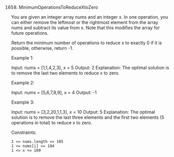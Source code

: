 1658. MinimumOperationsToReduceXtoZero

You are given an integer array nums and an integer x. In one operation, you can either remove the leftmost or the rightmost element from the array nums and subtract its value from x. Note that this modifies the array for future operations.

Return the minimum number of operations to reduce x to exactly 0 if it is possible, otherwise, return -1.

Example 1:

Input: nums = [1,1,4,2,3], x = 5
Output: 2
Explanation: The optimal solution is to remove the last two elements to reduce x to zero.

Example 2:

Input: nums = [5,6,7,8,9], x = 4
Output: -1

Example 3:

Input: nums = [3,2,20,1,1,3], x = 10
Output: 5
Explanation: The optimal solution is to remove the last three elements and the first two elements (5 operations in total) to reduce x to zero.

Constraints:

    1 <= nums.length <= 105
    1 <= nums[i] <= 104
    1 <= x <= 109 
